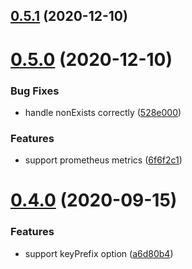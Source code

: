## [0.5.1](https://github.com/zcong1993/redis-cache/compare/v0.5.0...v0.5.1) (2020-12-10)

# [0.5.0](https://github.com/zcong1993/redis-cache/compare/v0.4.0...v0.5.0) (2020-12-10)

### Bug Fixes

- handle nonExists correctly ([528e000](https://github.com/zcong1993/redis-cache/commit/528e000ba230c583eff89b3e8b36799ecd308c92))

### Features

- support prometheus metrics ([6f6f2c1](https://github.com/zcong1993/redis-cache/commit/6f6f2c17a44a06606e164846d11d917efc117f8f))

# [0.4.0](https://github.com/zcong1993/redis-cache/compare/v0.3.0...v0.4.0) (2020-09-15)

### Features

- support keyPrefix option ([a6d80b4](https://github.com/zcong1993/redis-cache/commit/a6d80b469aa0ca15e087e4fe915f9abda68686ce))
